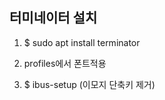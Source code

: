 
## 터미네이터 설치 ##

1. $ sudo apt install terminator
2. 	profiles에서 폰트적용

3. $ ibus-setup
	(이모지 단축키 제거)
